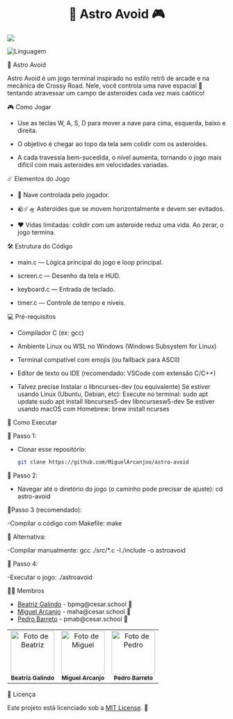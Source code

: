 <h1 align="center">  🚀 Astro Avoid 🎮 </h1>

<img src="Capa_Astro-Avoid.jpg">

![Linguagem](https://img.shields.io/badge/linguagem-C-blue)

🚀 Astro Avoid

Astro Avoid é um jogo terminal inspirado no estilo retrô de arcade e na mecânica de Crossy Road. Nele, você controla uma nave espacial 🚀 tentando atravessar um campo de asteroides cada vez mais caótico!


🎮 Como Jogar
- Use as teclas W, A, S, D para mover a nave para cima, esquerda, baixo e direita.

- O objetivo é chegar ao topo da tela sem colidir com os asteroides.

- A cada travessia bem-sucedida, o nível aumenta, tornando o jogo mais difícil com mais asteroides em velocidades variadas.


☄️ Elementos do Jogo

- 🚀 Nave controlada pelo jogador.

- 🪨☄️🛸 Asteroides que se movem horizontalmente e devem ser evitados.

- ❤️ Vidas limitadas: colidir com um asteroide reduz uma vida. Ao zerar, o jogo termina.


🛠 Estrutura do Código
- main.c — Lógica principal do jogo e loop principal.

- screen.c — Desenho da tela e HUD.

- keyboard.c — Entrada de teclado.

- timer.c — Controle de tempo e níveis.


💻 Pré-requisitos
- Compilador C (ex: gcc)

- Ambiente Linux ou WSL no Windows (Windows Subsystem for Linux)

- Terminal compatível com emojis (ou fallback para ASCII)

- Editor de texto ou IDE (recomendado: VSCode com extensão C/C++)

- Talvez precise Instalar o libncurses-dev (ou equivalente)
 Se estiver usando Linux (Ubuntu, Debian, etc):
  Execute no terminal:
  sudo apt update
  sudo apt install libncurses5-dev libncursesw5-dev
  Se estiver usando macOS com Homebrew:
  brew install ncurses

🏁 Como Executar

🔹 Passo 1:
- Clonar esse repositório: 
  ```bash
  git clone https://github.com/MiguelArcanjoo/astro-avoid


🔹 Passo 2:
- Navegar até o diretório do jogo (o caminho pode precisar de ajuste): cd astro-avoid

🔹Passo 3 (recomendado):

  -Compilar o código com Makefile:
    make

🔹 Alternativa:

  -Compilar manualmente:
  gcc ./src/*.c -I./include -o astroavoid

🔹 Passo 4:

  -Executar o jogo:
  ./astroavoid


👩‍💻 Membros


<ul>
  <li>
    <a href="https://github.com/biagalindoo">Beatriz Galindo</a> -
    bpmg@cesar.school 📩
  </li>
  <li>
    <a href="https://github.com/MiguelArcanjoo">Miguel Arcanjo</a> -
    maha@cesar.school 📩
  </li>
  <li>
    <a href="https://github.com/pedromb2005">Pedro Barreto</a> -
    pmab@cesar.school 📩
  </li>
</ul>

<table>
  <tr>
    <td align="center">
      <a href="https://github.com/biagalindoo">
        <img src="https://avatars3.githubusercontent.com/biagalindoo" width="100px;" alt="Foto de Beatriz"/><br>
        <sub>
          <b>Beatriz Galindo</b>
        </sub>
      </a>
    </td>
    <td align="center">
      <a href="https://github.com/MiguelArcanjoo">
        <img src="https://avatars.githubusercontent.com/MiguelArcanjoo" width="100px;" alt="Foto de Miguel"/><br>
        <sub>
          <b>Miguel Arcanjo</b>
        </sub>
      </a>
    </td>
    <td align="center">
      <a href="https://github.com/pedromb2005">
        <img src="https://avatars.githubusercontent.com/pedromb2005" width="100px;" alt="Foto de Pedro"/><br>
        <sub>
          <b>Pedro Barreto</b>
        </sub>
      </a>
    </td>
  </tr>
</table>


🪪 Licença

Este projeto está licenciado sob a [MIT License](LICENSE.md). 📜
